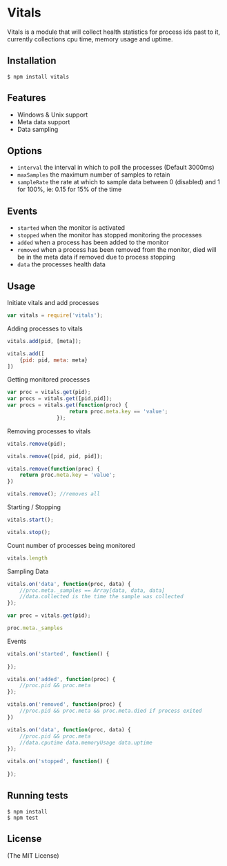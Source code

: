 # Vitals

  Vitals is a module that will collect health statistics for process ids past to it, currently collections cpu time, memory usage and uptime. 

## Installation

    $ npm install vitals


## Features

  - Windows & Unix support  
  - Meta data support  
  - Data sampling

## Options

  - `interval` the interval in which to poll the processes (Default 3000ms)
  - `maxSamples` the maximum number of samples to retain
  - `sampleRate` the rate at which to sample data between 0 (disabled) and 1 for 100%, ie: 0.15 for 15% of the time

## Events

  - `started` when the monitor is activated
  - `stopped` when the monitor has stopped monitoring the processes
  - `added` when a process has been added to the monitor
  - `removed` when a process has been removed from the monitor, died will be in the meta data if removed due to process stopping
  - `data` the processes health data

## Usage

Initiate vitals and add processes

```js
var vitals = require('vitals');
```

Adding processes to vitals

```js
vitals.add(pid, [meta]);

vitals.add([
    {pid: pid, meta: meta}
])
```

Getting monitored processes

```js
var proc = vitals.get(pid);
var procs = vitals.get([pid,pid]);
var procs = vitals.get(function(proc) {
                    return proc.meta.key == 'value';
                });
```

Removing processes to vitals

```js
vitals.remove(pid);

vitals.remove([pid, pid, pid]);

vitals.remove(function(proc) {
    return proc.meta.key = 'value';
})

vitals.remove(); //removes all
```

Starting / Stopping

```js
vitals.start();

vitals.stop();
```

Count number of processes being monitored

```js
vitals.length
```

Sampling Data

```js
vitals.on('data', function(proc, data) {
    //proc.meta._samples == Array[data, data, data]
    //data.collected is the time the sample was collected
});

var proc = vitals.get(pid);

proc.meta._samples
```

Events

```js
vitals.on('started', function() {
    
});

vitals.on('added', function(proc) {
    //proc.pid && proc.meta
});

vitals.on('removed', function(proc) {
    //proc.pid && proc.meta && proc.meta.died if process exited
})

vitals.on('data', function(proc, data) {
    //proc.pid && proc.meta
    //data.cputime data.memoryUsage data.uptime
});

vitals.on('stopped', function() {
    
});
```

## Running tests

```
$ npm install
$ npm test
```

## License

(The MIT License)

